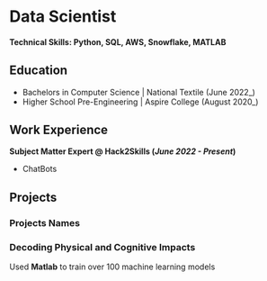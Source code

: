 # Data Scientist

#### Technical Skills: Python, SQL, AWS, Snowflake, MATLAB

## Education
- Bachelors in Computer Science	| National Textile (June 2022_)
- Higher School Pre-Engineering | Aspire College  (August 2020_)								       		

	       
## Work Experience
**Subject Matter Expert @ Hack2Skills (_June 2022 - Present_)**
- ChatBots
  
## Projects
### Projects Names



### Decoding Physical and Cognitive Impacts

Used **Matlab** to train over 100 machine learning models

